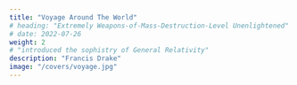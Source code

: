 ```yaml
---
title: "Voyage Around The World"
# heading: "Extremely Weapons-of-Mass-Destruction-Level Unenlightened"
# date: 2022-07-26
weight: 2
# "introduced the sophistry of General Relativity"
description: "Francis Drake"
image: "/covers/voyage.jpg"
---
```

